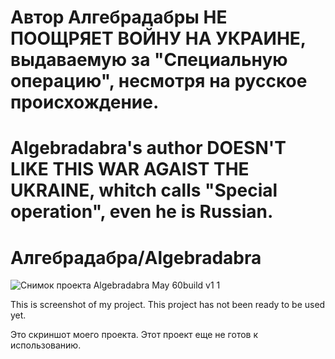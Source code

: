 # Автор Алгебрадабры НЕ ПООЩРЯЕТ ВОЙНУ НА УКРАИНЕ, выдаваемую за "Специальную операцию", несмотря на русское происхождение.
# Algebradabra's author DOESN'T LIKE THIS WAR AGAIST THE UKRAINE, whitch calls "Special operation", even he is Russian.
# Алгебрадабра/Algebradabra
![Снимок проекта Algebradabra May 60build v1 1](https://github.com/MathWindow/Algebradabra/assets/117199910/8a0fb2b3-bf53-485e-83b3-f7e106065571)

This is screenshot of my project. This project has not been ready to be used yet.

Это скриншот моего проекта. Этот проект еще не готов к использованию.
